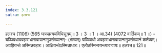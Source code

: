 ```yaml
---
index: 3.3.121
sutra: हलश्च

---
```

 हलश्च (1106) (565 घञ्ञ्प्रत्ययविधिसूत्रम्॥ 3 । 3 । 1 । आ.34) (4072 वार्तिकम्॥ 1 ॥) - घञ्ञ्विधाववहाराधारावायानामुपसंख्यानम्- (भाष्यम्) घञ्ञ्विधौ अवहाराधारावायानामुपसंख्यानं कर्तव्यम्। अवह्रियन्ते अस्मिन्नवहारः। आध्रियन्तेऽस्मिन्नाधारः। एत्यैतस्मिन्वयन्त्यावावायः॥ हलश्च॥ 121॥ 